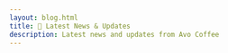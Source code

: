 ```yaml
---
layout: blog.html
title: 📰 Latest News & Updates
description: Latest news and updates from Avo Coffee
---
```


